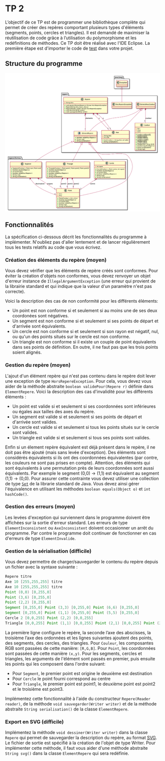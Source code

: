 # TP 2

L’objectif de ce TP est de programmer une bibliothèque complète qui permet de créer des repères comportant plusieurs types d'éléments (segments, points, cercles et triangles). Il est demandé de maximiser la réutilisation de code grâce à l’utilisation du polymorphisme et les redéfinitions de méthodes.
Ce TP doit être réalisé avec l'IDE Eclipse. La première étape est d'importer le code de [test](src/test/java) dans votre projet.

## Structure du programme

![Structure du programme](doc/design.png)

## Fonctionnalités

La spécification ci-dessous décrit les fonctionnalités du programme à implémenter. N'oubliez pas d'aller lentement et de lancer régulièrement tous les tests relatifs au code que vous écrivez.

### Création des éléments du repère (moyen)

Vous devez vérifier que les éléments de repère créés sont conformes. Pour éviter la création d'objets non conformes, vous devez renvoyer un objet d'erreur instance de `IllegalArgumentException` (une erreur qui provient de la librairie standard et qui indique que la valeur d'un paramètre n'est pas correcte).

Voici la description des cas de non conformité pour les différents éléments:

* Un point est non conforme si et seulement si au moins une de ses deux coordonées sont négatives.
* Un segment est non conforme si et seulement si ses points de départ et d'arrivée sont équivalents.
* Un cercle est non conforme si et seulement si son rayon est négatif, nul, ou qu'un des points situés sur le cercle est non conforme.
* Un triangle est non conforme si il existe un couple de point équivalents dans ses points de définition. En outre, il ne faut pas que les trois points soient alignés.

### Gestion du repère (moyen)

L'ajout d'un élément repère qui n'est pas contenu dans le repère doit lever une exception de type `HorsRepereException`. Pour cela, vous devez vous aider de la méthode abstraite `boolean validePour(Repere r)` définie dans `ElementRepere`. Voici la description des cas d'invalidité pour les différents éléments :

* Un point est valide si et seulement si ses coordonnées sont inférieures ou égales aux tailles des axes du repère.
* Un segment est valide si et seulement si ses points de départ et d'arrivée sont valides.
* Un cercle est valide si et seulement si tous les points situés sur le cercle sont valides.
* Un triangle est valide si et seulement si tous ses points sont valides.

Enfin si un élement repère équivalent est déjà présent dans le repère, il ne doit pas être ajouté (mais sans levée d'exception). Des éléments sont considérés équivalents si ils ont des coordonnées équivalentes (par contre, les couleurs ne sont pas prises en compte). Attention, des éléments qui sont équivalents à une permutation près de leurs coordonnées sont aussi équivalents. Par exemple le segment (0,0) -> (1,1) est équivalent au segment (1,1) -> (0,0). Pour assurer cette contrainte vous devez utiliser une collection de type [`Set`](https://docs.oracle.com/javase/8/docs/api/java/util/Set.html) de la librarie standard de Java. Vous devez ainsi gérer l'équivalence en utilisant les méthodes `boolean equals(Object o)` et `int hashCode()`.

### Gestion des erreurs (moyen)

Les levées d'exception qui surviennent dans le programme doivent être affichées sur la sortie d'erreur standard. Les erreurs de type `ElementInconsistent` ou `AxeInconsistent` doivent occasionner un arrêt du programme. Par contre le programme doit continuer de fonctionner en cas d'erreurs de type `ElementInvalide`.

### Gestion de la sérialisation (difficile)

Vous devez permettre de charger/sauvegarder le contenu du repère depuis un fichier avec la syntaxe suivante :

~~~ java
Repere titre
Axe 10 [255,255,255] titre
Axe 10 [255,255,255] titre
Point (0,0) [0,255,0]
Point (3,6) [0,255,0]
Point (2,2) [0,255,0]
Segment [0,255,0] Point (3,3) [0,255,0] Point (6,6) [0,255,0]
Segment [0,255,0] Point (1,1) [0,255,0] Point (5,5) [0,255,0]
Cercle 2 [0,0,255] Point (2,2) [0,0,255]
Triangle [0,0,255] Point (1,1) [0,0,255] Point (2,1) [0,0,255] Point (2,2) [0,0,255]
~~~

La première ligne configure le repère, la seconde l’axe des abscisses, la troisième l’axe des ordonnées et les lignes suivantes ajoutent des points, des segments, des cercles, des triangles. Pour `Couleur`, les composantes RGB sont passées de cette manière: `[R,G,B]`. Pour `Point`, les coordonnées sont passées de cette manière `(x,y)`. Pour les segments, cercles et triangles, les arguments de l'élément sont passés en premier, puis ensuite les points qui les composent dans l'ordre suivant:

* Pour `Segment`, le premier point est origine le deuxième est destination
* Pour `Cercle` le point fourni correspond au centre
* Pour `Triangle`, le premier point est point1, le deuxième point est point2 et le troisième est point3.

Implémentez cette fonctionnalité à l'aide du constructeur `Repere(Reader reader)`, de la méthode `void sauvegarder(Writer writer)` et de la méthode abstraite `String serialisation()` de la classe `ElementRepere`.

### Export en SVG (difficile)

Implémentez la méthode `void dessiner(Writer writer)` dans la classe `Repere` qui permet de sauvegarder la description du repère, au format [SVG](http://fr.wikipedia.org/wiki/Scalable_Vector_Graphics). Le fichier de sortie est spécifié à la création de l'objet de type Writer. Pour implémenter cette méthode, il faut vous aider d'une méthode abstraite `String svg()` dans la classe `ElementRepere` qui sera redéfinie.
